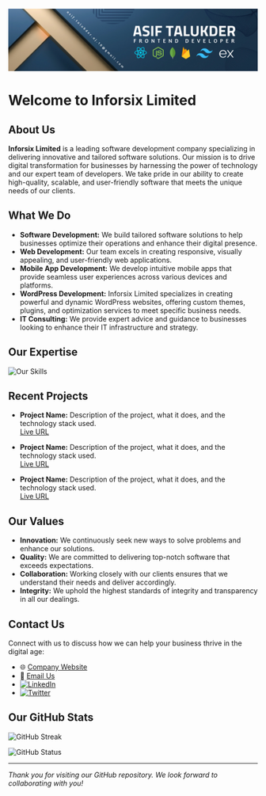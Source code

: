 ![Inforsix Limited Banner](https://github.com/inforsix/inforsix/blob/main/Assets/Banner.png?raw=true) 

# Welcome to Inforsix Limited

## About Us
**Inforsix Limited** is a leading software development company specializing in delivering innovative and tailored software solutions. Our mission is to drive digital transformation for businesses by harnessing the power of technology and our expert team of developers. We take pride in our ability to create high-quality, scalable, and user-friendly software that meets the unique needs of our clients.

## What We Do
- **Software Development:** We build tailored software solutions to help businesses optimize their operations and enhance their digital presence.
- **Web Development:** Our team excels in creating responsive, visually appealing, and user-friendly web applications.
- **Mobile App Development:** We develop intuitive mobile apps that provide seamless user experiences across various devices and platforms.
- **WordPress Development:** Inforsix Limited specializes in creating powerful and dynamic WordPress websites, offering custom themes, plugins, and optimization services to meet specific business needs.
- **IT Consulting:** We provide expert advice and guidance to businesses looking to enhance their IT infrastructure and strategy.

## Our Expertise

![Our Skills](https://skillicons.dev/icons?i=html,css,bootstrap,tailwind,js,react,nextjs,redux,wordpress,nodejs,express,python,django,flask,java,flutter,github,firebase,aws,azure,mongodb,mysql,sqlite,figma)


## Recent Projects

- **Project Name:** Description of the project, what it does, and the technology stack used.  
  [Live URL](https://ivalley.inforsix.com/)

- **Project Name:** Description of the project, what it does, and the technology stack used.  
  [Live URL](https://fillmart.inforsix.com/)

- **Project Name:** Description of the project, what it does, and the technology stack used.  
  [Live URL](https://tailor.inforsix.com/)

## Our Values
- **Innovation:** We continuously seek new ways to solve problems and enhance our solutions.
- **Quality:** We are committed to delivering top-notch software that exceeds expectations.
- **Collaboration:** Working closely with our clients ensures that we understand their needs and deliver accordingly.
- **Integrity:** We uphold the highest standards of integrity and transparency in all our dealings.

## Contact Us

Connect with us to discuss how we can help your business thrive in the digital age:

- 🌐 [Company Website](https://www.inforsix.com)
- 📧 [Email Us](mailto:info@inforsix.com)
- [<img src='https://upload.wikimedia.org/wikipedia/commons/thumb/c/ca/LinkedIn_logo_initials.png/640px-LinkedIn_logo_initials.png' alt='LinkedIn' height='40'>](https://www.linkedin.com/company/inforsix-limited)
- [<img src='https://upload.wikimedia.org/wikipedia/commons/thumb/b/b7/X_logo.jpg/1200px-X_logo.jpg' alt='Twitter' height='40'>](https://x.com/inforsix)

## Our GitHub Stats

![GitHub Streak](https://github-readme-streak-stats.herokuapp.com?user=Inforsix-Limited&theme=react&border_radius=5)

![GitHub Status](http://github-profile-summary-cards.vercel.app/api/cards/profile-details?username=Inforsix-Limited&theme=github)

---

*Thank you for visiting our GitHub repository. We look forward to collaborating with you!*
